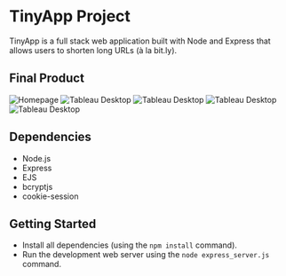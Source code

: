 # TinyApp Project

TinyApp is a full stack web application built with Node and Express that allows users to shorten long URLs (à la bit.ly).

## Final Product

<img src="public/images/Homepage.png" alt="Homepage">
<img src="images/EDA.png" alt="Tableau Desktop">
<img src="images/EDA.png" alt="Tableau Desktop">
<img src="images/EDA.png" alt="Tableau Desktop">
<img src="images/EDA.png" alt="Tableau Desktop">

## Dependencies

- Node.js
- Express
- EJS
- bcryptjs
- cookie-session

## Getting Started

- Install all dependencies (using the `npm install` command).
- Run the development web server using the `node express_server.js` command.
